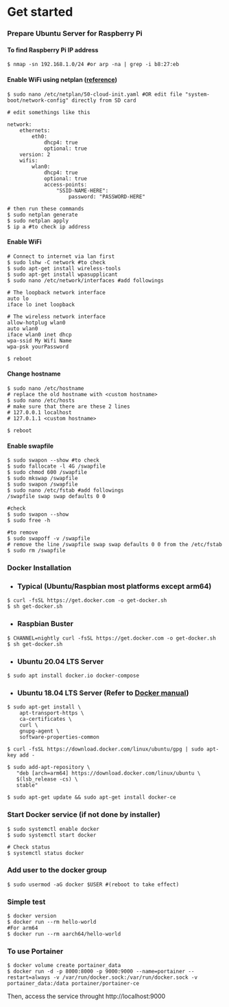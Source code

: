 # Get started

### Prepare Ubuntu Server for Raspberry Pi
#### To find Raspberry Pi IP address
```
$ nmap -sn 192.168.1.0/24 #or arp -na | grep -i b8:27:eb
```

#### Enable WiFi using netplan ([reference](https://linuxconfig.org/ubuntu-20-04-connect-to-wifi-from-command-line))
```
$ sudo nano /etc/netplan/50-cloud-init.yaml #OR edit file "system-boot/network-config" directly from SD card  

# edit somethings like this

network:
    ethernets:
        eth0:
            dhcp4: true
            optional: true
    version: 2
    wifis:
        wlan0:
            dhcp4: true 
            optional: true
            access-points:
                "SSID-NAME-HERE":
                    password: "PASSWORD-HERE"
                    
# then run these commands
$ sudo netplan generate
$ sudo netplan apply
$ ip a #to check ip address
```

#### Enable WiFi
```
# Connect to internet via lan first
$ sudo lshw -C network #to check 
$ sudo apt-get install wireless-tools
$ sudo apt-get install wpasupplicant
$ sudo nano /etc/network/interfaces #add followings

# The loopback network interface
auto lo
iface lo inet loopback

# The wireless network interface
allow-hotplug wlan0
auto wlan0
iface wlan0 inet dhcp
wpa-ssid My Wifi Name
wpa-psk yourPassword

$ reboot
```

#### Change hostname
```
$ sudo nano /etc/hostname
# replace the old hostname with <custom hostname>
$ sudo nano /etc/hosts
# make sure that there are these 2 lines
# 127.0.0.1 localhost
# 127.0.1.1 <custom hostname>

$ reboot
```

#### Enable swapfile
```
$ sudo swapon --show #to check
$ sudo fallocate -l 4G /swapfile
$ sudo chmod 600 /swapfile
$ sudo mkswap /swapfile
$ sudo swapon /swapfile
$ sudo nano /etc/fstab #add followings
/swapfile swap swap defaults 0 0

#check 
$ sudo swapon --show
$ sudo free -h

#to remove
$ sudo swapoff -v /swapfile
# remove the line /swapfile swap swap defaults 0 0 from the /etc/fstab 
$ sudo rm /swapfile

```

### Docker Installation
- ### Typical (Ubuntu/Raspbian most platforms except arm64)
```
$ curl -fsSL https://get.docker.com -o get-docker.sh
$ sh get-docker.sh
```
- ### Raspbian Buster
```
$ CHANNEL=nightly curl -fsSL https://get.docker.com -o get-docker.sh
$ sh get-docker.sh
```
- ### Ubuntu 20.04 LTS Server 
```
$ sudo apt install docker.io docker-compose
```

- ### Ubuntu 18.04 LTS Server (Refer to [Docker manual](https://docs.docker.com/install/linux/docker-ce/ubuntu/))
```
$ sudo apt-get install \
    apt-transport-https \
    ca-certificates \
    curl \
    gnupg-agent \
    software-properties-common

$ curl -fsSL https://download.docker.com/linux/ubuntu/gpg | sudo apt-key add -

$ sudo add-apt-repository \
   "deb [arch=arm64] https://download.docker.com/linux/ubuntu \
   $(lsb_release -cs) \
   stable"
   
$ sudo apt-get update && sudo apt-get install docker-ce
```

### Start Docker service (if not done by installer)
```
$ sudo systemctl enable docker
$ sudo systemctl start docker

# Check status
$ systemctl status docker
```

### Add user to the docker group 
```
$ sudo usermod -aG docker $USER #(reboot to take effect)
```

### Simple test
```
$ docker version
$ docker run --rm hello-world
#For arm64
$ docker run --rm aarch64/hello-world
```

### To use Portainer
```
$ docker volume create portainer_data
$ docker run -d -p 8000:8000 -p 9000:9000 --name=portainer --restart=always -v /var/run/docker.sock:/var/run/docker.sock -v portainer_data:/data portainer/portainer-ce
```
Then, access the service throught http://localhost:9000
